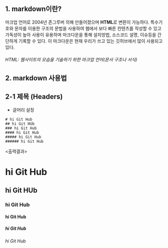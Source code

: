 ## 1. markdown이란?



마크업 언어로 2004년 존그루버 의해 만들어졌으며 **HTML**로 변환이 가능하다. 특수기호와 문자를 이용한 구조의 문법을 사용하여 웹에서 보다 빠른 컨텐츠를 작성할 수 있고
가독성이 높아 사용이 유용하며 마크다운을 통해 설치방법, 소스코드 설명, 이슈등을 간단하게 기록할 수 있다. 이 마크다운은 현재 우리가 쓰고 있는 깃허브에서 많이 사용되고 있다.
###### HTML: 웹사이트의 모습을 기술하기 위한 마크업 언어(문서 구조나 서식)


## 2. markdown 사용법

### <h2> 2-1 제목 (Headers) </h2>

* 글머리 설정

```
# hi Git Hub
## hi Git HUb
### hi Git Hub
#### hi Git Hub
##### hi Git Hub
###### hi Git Hub
```

<출력결과>

# hi Git Hub
## hi Git HUb
### hi Git Hub
#### hi Git Hub
##### hi Git Hub
###### hi Git Hub



